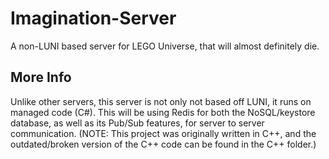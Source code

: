 # Imagination-Server
A non-LUNI based server for LEGO Universe, that will almost definitely die.

## More Info
Unlike other servers, this server is not only not based off LUNI, it runs on managed code (C#). This will be using Redis for both the NoSQL/keystore database, as well as its Pub/Sub features, for server to server communication. (NOTE: This project was originally written in C++, and the outdated/broken version of the C++ code can be found in the C++ folder.)